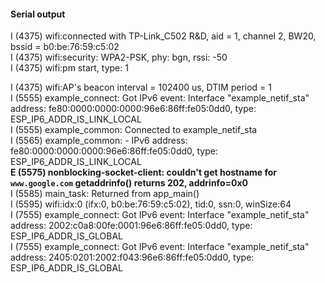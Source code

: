 #### Serial output

I (4375) wifi:connected with TP-Link_C502 R&D, aid = 1, channel 2, BW20, bssid = b0:be:76:59:c5:02  
I (4375) wifi:security: WPA2-PSK, phy: bgn, rssi: -50  
I (4375) wifi:pm start, type: 1  
  
I (4375) wifi:AP's beacon interval = 102400 us, DTIM period = 1  
I (5555) example_connect: Got IPv6 event: Interface "example_netif_sta" address: fe80:0000:0000:0000:96e6:86ff:fe05:0dd0, type: ESP_IP6_ADDR_IS_LINK_LOCAL  
I (5555) example_common: Connected to example_netif_sta  
I (5565) example_common: - IPv6 address: fe80:0000:0000:0000:96e6:86ff:fe05:0dd0, type: ESP_IP6_ADDR_IS_LINK_LOCAL  
**E (5575) nonblocking-socket-client: couldn't get hostname for `www.google.com` getaddrinfo() returns 202, addrinfo=0x0**  
I (5585) main_task: Returned from app_main()  
I (5595) wifi:<ba-add>idx:0 (ifx:0, b0:be:76:59:c5:02), tid:0, ssn:0, winSize:64  
I (7555) example_connect: Got IPv6 event: Interface "example_netif_sta" address: 2002:c0a8:00fe:0001:96e6:86ff:fe05:0dd0, type: ESP_IP6_ADDR_IS_GLOBAL  
I (7555) example_connect: Got IPv6 event: Interface "example_netif_sta" address: 2405:0201:2002:f043:96e6:86ff:fe05:0dd0, type: ESP_IP6_ADDR_IS_GLOBAL  
